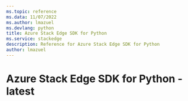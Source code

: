 ```yaml
---
ms.topic: reference
ms.data: 11/07/2022
ms.author: lmazuel
ms.devlang: python
title: Azure Stack Edge SDK for Python
ms.service: stackedge
description: Reference for Azure Stack Edge SDK for Python
author: lmazuel
---
```

# Azure Stack Edge SDK for Python - latest
